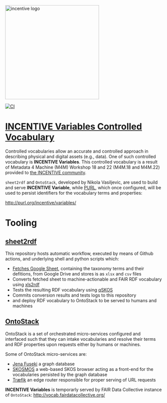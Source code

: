 <img src="https://zenodo.org/api/files/00000000-0000-0000-0000-000000000000/incentive/logo.jpg" alt="incentive logo" width="300"/>

[![CI](https://github.com/fair-data-collective/M4M18-vocabulary/workflows/Sheet2RDF/badge.svg)](https://github.com/fair-data-collective/M4M18-vocabulary/actions?query=workflow%3ASheet2RDF)

# [INCENTIVE Variables Controlled Vocabulary](http://purl.org/incentive/variables/)
Controlled vocabularies allow an accurate and controlled approach in describing physical and digital assets (e.g., data). One of such controlled vocabulary is **INCENTIVE Variables**. This controlled vocabulary is a result of Metadata 4 Machine (M4M) Workshop 18 and 22 (M4M.18 and M4M.22) provided to [the INCENTIVE community](https://zenodo.org/communities/incentive/about/). 

`sheet2rdf` and `OntoStack`, developed by Nikola Vasiljevic, are used to build and serve **INCENTIVE Variable**, while [PURL](https://archive.org/services/purl/), which once configured, will be used to persist identifiers for the vocabulary terms and properties:

   http://purl.org/incentive/variables/


# Tooling
## [sheet2rdf](https://github.com/fair-data-collective/sheet2rdf)

This repository hosts automatic workflow, executed by means of Github actions, and underlying shell and python scripts which:

- [Fetches Google Sheet](https://docs.google.com/spreadsheets/d/1g6pfXRYA-4LjRj2ZS74jcs9R5vs5dOCoBdwAQW8opcY/edit#gid=1316280843), containing the taxonomy terms and their defitions, from Google Drive and stores is as `xlsx` and `csv` files
- Converts fetched sheet to machine-actionable and FAIR RDF vocabulary using [xls2rdf](https://github.com/sparna-git/xls2rdf)
- Tests the resulting RDF vocabulary using [qSKOS](https://github.com/cmader/qSKOS/)
- Commits conversion results and tests logs to this repository
- and deploy RDF vocabulary to OntoStack to be served to humans and machines

## [OntoStack](http://vocab.fairdatacollective.org)

OntoStack is a set of orchestrated micro-services configured and interfaced such that they can intake vocabularies and resolve their terms and RDF properties upon requests either by humans or machines.

Some of OntoStack micro-services are:

- [Jena Fuseki](https://jena.apache.org/documentation/fuseki2/) a graph database
- [SKOSMOS](http://www.skosmos.org/) a web-based SKOS browser acting as a front-end for the vocabularies persisted by the graph database
- [Træfik](https://doc.traefik.io/traefik/) an edge router responsible for proper serving of URL requests

**INCENTIVE Variables** is temporarly served by FAIR Data Collective instance of `OntoStack`:
http://vocab.fairdatacollective.org/

